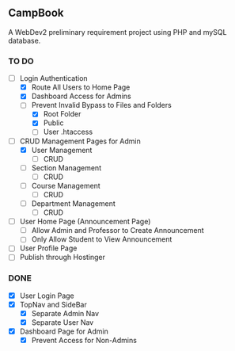 ## CampBook

A WebDev2 preliminary requirement project using PHP and mySQL database.

### TO DO

- [ ] Login Authentication
    - [x] Route All Users to Home Page
    - [x] Dashboard Access for Admins
    - [ ] Prevent Invalid Bypass to Files and Folders
        - [x] Root Folder
        - [x] Public
        - [ ] User .htaccess

- [ ] CRUD Management Pages for Admin
    - [x] User Management
        - [ ] CRUD
    - [ ] Section Management
        - [ ] CRUD
    - [ ] Course Management
        - [ ] CRUD
    - [ ] Department Management
        - [ ] CRUD

- [ ] User Home Page (Announcement Page)
    - [ ] Allow Admin and Professor to Create Announcement
    - [ ] Only Allow Student to View Announcement

- [ ] User Profile Page   
- [ ] Publish through Hostinger

### DONE

- [x] User Login Page
- [x] TopNav and SideBar
    - [x] Separate Admin Nav
    - [x] Separate User Nav
- [x] Dashboard Page for Admin
    - [x] Prevent Access for Non-Admins